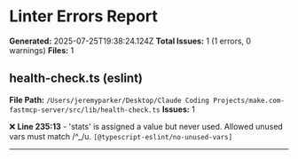# Linter Errors Report

**Generated:** 2025-07-25T19:38:24.124Z
**Total Issues:** 1 (1 errors, 0 warnings)
**Files:** 1

## health-check.ts (eslint)

**File Path:** `/Users/jeremyparker/Desktop/Claude Coding Projects/make.com-fastmcp-server/src/lib/health-check.ts`
**Issues:** 1

❌ **Line 235:13** - 'stats' is assigned a value but never used. Allowed unused vars must match /^_/u. `[@typescript-eslint/no-unused-vars]`

---

